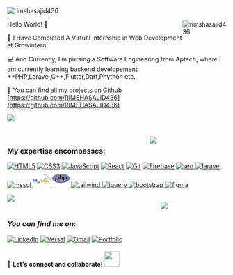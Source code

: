 <!--  PROFILE VISIT COUNTER  -->
  <tr>
   <p align="top"> <img src="https://64.media.tumblr.com/2d0af9c90d1b1107313cc20bda01548a/tumblr_outwxnanpp1u79o2lo1_1280.gifv" alt="rimshasajid436" /></p>
  </tr>

<!--  PROFILE HEADER RHS IMAGE  -->
<picture>
<img src="https://i.imgflip.com/7i5l8h.gif"  align="right" width="20%" alt="rimshasajid436" />
</picture>

<!--  PROFILE HEADER INTRO (LHS)  -->
Hello World! 👋

🔭 I Have Completed A Virtual Internship in Web Development at Growintern.

💻 And Currently, I’m pursing a Software Engineering from Aptech, where I am currently learning backend developement **PHP,Laravel,C++,Flutter,Dart,Phython etc.

🌟  You can find all my projects on Github [https://github.com/RIMSHASAJID436](https://github.com/RIMSHASAJID436)

<!--  EXCITED CHARACTERS  -->
<img src="https://media.tenor.com/splChnZkobQAAAAM/hi-nikky.gif" width="75">&nbsp;

</br>

<!--  DIVIDER  -->
<img align="right" width="35%" src="https://miro.medium.com/v2/resize:fit:1080/1*vBi4Ycgdn5t3lu2SvQXuog.gif">

<!--  EXPERTISE  -->
### My expertise encompasses:

[![HTML5](https://img.shields.io/badge/-HTML5-E34F26?logo=html5&logoColor=white)](https://developer.mozilla.org/en-US/docs/Web/Guide/HTML/HTML5)
[![CSS3](https://img.shields.io/badge/-CSS3-1572B6?logo=css3&logoColor=white)](https://developer.mozilla.org/en-US/docs/Web/CSS)
[![JavaScript](https://img.shields.io/badge/-JavaScript-F7DF1E?logo=javascript&logoColor=black)](https://developer.mozilla.org/en-US/docs/Web/JavaScript)
[![React](https://img.shields.io/badge/-React-61DAFB?logo=react&logoColor=black)](https://reactjs.org/)
[![Git](https://img.shields.io/badge/-Git-F05032?logo=git&logoColor=white)](https://git-scm.com/)
[![Firebase](https://img.shields.io/badge/-Firebase-FFCA28?logo=firebase&logoColor=black)](https://firebase.google.com/)
<a href="https://searchengineland.com/guide/what-is-seo" target="_blank" rel="noreferrer"> <img src="https://searchengineland.com/wp-content/seloads/2014/08/seo-idea-lightbulbs-ss-1920.jpg" alt="seo" width="40" height="20"/> </a>  <a href="https://laravel.com/" target="_blank" rel="noreferrer"> <img src="https://e7.pngegg.com/pngimages/764/304/png-clipart-laravel-black-logo-tech-companies-thumbnail.png" alt="laravel" width="40" height="20"/> </a> <a href="https://www.microsoft.com/en-us/sql-server" target="_blank" rel="noreferrer"> <img src="https://www.svgrepo.com/show/303229/microsoft-sql-server-logo.svg" alt="mssql" width="40" height="40"/> </a> <a href="https://www.mysql.com/" target="_blank" rel="noreferrer"> <img src="https://raw.githubusercontent.com/devicons/devicon/master/icons/mysql/mysql-original-wordmark.svg" alt="mysql" width="40" height="40"/> </a> <a href="https://www.php.net" target="_blank" rel="noreferrer"> <img src="https://raw.githubusercontent.com/devicons/devicon/master/icons/php/php-original.svg" alt="php" width="40" height="40"/> </a> <a href="https://tailwindcss.com/" target="_blank" rel="noreferrer"> <img src="https://www.vectorlogo.zone/logos/tailwindcss/tailwindcss-icon.svg" alt="tailwind" width="40" height="40"/> </a>
<a href="https://jquery.com/" target="_blank" rel="noreferrer"> <img src="https://ahex.co/wp-content/uploads/2022/06/png-clipart-jquery-logo-web-development-jquery-ui-javascript-computer-icons-jqlogo-emblem-label-thumbnail.png" alt="jquery" width="40" height="30"/> </a>
<a href="https://getbootstrap.com" target="_blank" rel="noreferrer"> <img src="https://encrypted-tbn0.gstatic.com/images?q=tbn:ANd9GcQqf-Kqyd8dSvhhufDguf9CsTZStGVsoSQ5dg&s" alt="bootstrap" width="40" height="30"/> </a>
<a href="https://www.figma.com/" target="_blank" rel="noreferrer"> <img src="https://www.vectorlogo.zone/logos/figma/figma-icon.svg" alt="figma" width="40" height="40"/> </a>


<!--  DIVIDER  -->
<img align="left" width="10%" src="https://media0.giphy.com/media/FIZ1QC610AAhi/200w.gif">

</br>

 <!--  DIVIDER  -->
<img align="right" width="30%" src="https://huddle.eurostarsoftwaretesting.com/wp-content/uploads/2014/07/code-minions.gif">

</br>

### _**You can find me on:**_

[![LinkedIn](https://img.shields.io/badge/-LinkedIn-0077B5?style=for-the-badge&logo=linkedin&logoColor=white)](https://www.linkedin.com/in/rimsha-sajid-592366292)
[![Versal](https://img.shields.io/badge/-Versal-12100E?style=for-the-badge&logo=medium&logoColor=white)](https://vercel.com/rimshasajid436s-projects)
[![Gmail](https://img.shields.io/badge/-Gmail-D14836?style=for-the-badge&logo=gmail&logoColor=white)](mailto:rimshasajid612@gmail.com)
[![Portfolio](https://img.shields.io/badge/-Portfolio-4A90E2?style=for-the-badge&logo=polywork&logoColor=white)](https://github.com/rimshasajid436)

#### 🚀 Let's connect and collaborate!   <img src="https://cultofthepartyparrot.com/parrots/hd/laptop_parrot.gif" width="35" height="35"/>
